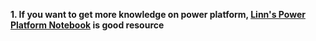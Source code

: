 **1. If you want to get more knowledge on power platform, [Linn's Power Platform Notebook](https://linnzawwin.blogspot.com/) is good resource**